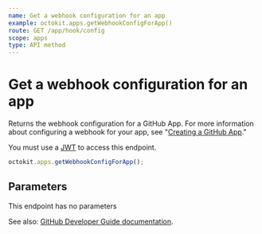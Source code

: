 ```yaml
---
name: Get a webhook configuration for an app
example: octokit.apps.getWebhookConfigForApp()
route: GET /app/hook/config
scope: apps
type: API method
---
```


# Get a webhook configuration for an app

Returns the webhook configuration for a GitHub App. For more information about configuring a webhook for your app, see "[Creating a GitHub App](/developers/apps/creating-a-github-app)."

You must use a [JWT](https://docs.github.com/apps/building-github-apps/authenticating-with-github-apps/#authenticating-as-a-github-app) to access this endpoint.

```js
octokit.apps.getWebhookConfigForApp();
```

## Parameters

This endpoint has no parameters

See also: [GitHub Developer Guide documentation](https://docs.github.com/v3/apps#get-a-webhook-configuration-for-an-app).
